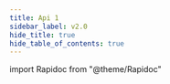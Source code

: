 ```yaml
---
title: Api 1
sidebar_label: v2.0
hide_title: true
hide_table_of_contents: true
---
```


import Rapidoc from "@theme/Rapidoc"

<Rapidoc apiUrl="/v2.0/cardfactory">
</Rapidoc>
